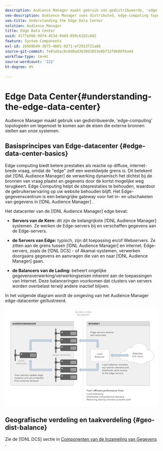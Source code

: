 ```yaml
---
description: Audience Manager maakt gebruik van gedistribueerde, 'edge-computing' topologieën om tegemoet te komen aan de eisen die externe bronnen stellen aan onze systemen.
seo-description: Audience Manager uses distributed, edge-computing topologies to meet the demands placed on our systems by external sources.
seo-title: Understanding the Edge Data Center
solution: Audience Manager
title: Edge Data Center
uuid: 4177e666-99f4-453d-94dd-058c6182c8d2
feature: System Components
exl-id: 28958b49-3075-4601-9271-ef2913721a66
source-git-commit: fe01ebac8c0d0ad3630d3853e0bf32f0b00f6a44
workflow-type: tm+mt
source-wordcount: '222'
ht-degree: 0%

---
```


# Edge Data Center{#understanding-the-edge-data-center}

Audience Manager maakt gebruik van gedistribueerde, &#39;edge-computing&#39; topologieën om tegemoet te komen aan de eisen die externe bronnen stellen aan onze systemen.

## Basisprincipes van Edge-datacenter {#edge-data-center-basics}

<!-- 

c_compedge.xml

 -->

Edge computing biedt betere prestaties als reactie op diffuse, internet-brede vraag, omdat de &quot;edge&quot; zelf een wereldwijde grens is. Dit betekent dat [!DNL Audience Manager] de verwerking dynamisch het dichtst bij de bronnen van vraag plaatst en gegevens door de kortst mogelijke weg terugkeert. Edge Computing helpt de siteprestaties te behouden, waardoor de gebruikerservaring op uw website behouden blijft. Het Edge-gegevenscentrum is een belangrijke gateway voor het in- en uitschakelen van gegevens in [!DNL Audience Manager] .

Het datacenter van de [!DNL Audience Manager] edge bevat:

* **Servers van de Kern:** dit zijn de belangrijkste [!DNL Audience Manager] systemen. Ze werken de Edge-servers bij en verschaffen gegevens aan de Edge-servers.

* **de Servers van Edge:** typisch, zijn dit toepassing en/of Webservers. Ze zitten aan de grens tussen [!DNL Audience Manager] en internet. Edge-servers, zoals de [!DNL DCS] - of Akamai-systemen, verwerken doorgaans gegevens en aanvragen die van en naar [!DNL Audience Manager] gaan.

* **de Balancers van de Lading:** beheert ongelijke gegevensverwerking/verwerkingseisen inherent aan de toepassingen van Internet. Deze balanceringen voorkomen dat clusters van servers worden overbelast terwijl andere inactief blijven.

In het volgende diagram wordt de omgeving van het Audience Manager edge-datacenter geïllustreerd.

![](assets/edge_data_center.png)

## Geografische verdeling en taakverdeling {#geo-dist-balance}

Zie de [!DNL DCS] sectie in [&#x200B; Componenten van de Inzameling van Gegevens &#x200B;](../../reference/system-components/components-data-collection.md).
